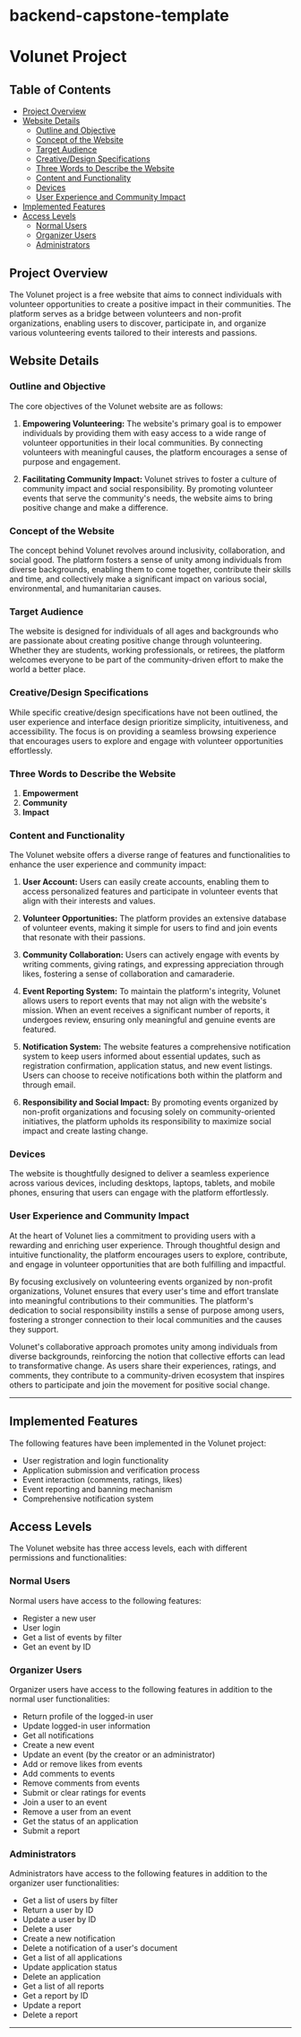# backend-capstone-template
# Volunet Project

## Table of Contents
- [Project Overview](#project-overview)
- [Website Details](#website-details)
  - [Outline and Objective](#outline-and-objective)
  - [Concept of the Website](#concept-of-the-website)
  - [Target Audience](#target-audience)
  - [Creative/Design Specifications](#creativedesign-specifications)
  - [Three Words to Describe the Website](#three-words-to-describe-the-website)
  - [Content and Functionality](#content-and-functionality)
  - [Devices](#devices)
  - [User Experience and Community Impact](#user-experience-and-community-impact)
- [Implemented Features](#implemented-features)
- [Access Levels](#access-levels)
  - [Normal Users](#normal-users)
  - [Organizer Users](#organizer-users)
  - [Administrators](#administrators)

## Project Overview

The Volunet project is a free website that aims to connect individuals with volunteer opportunities to create a positive impact in their communities. The platform serves as a bridge between volunteers and non-profit organizations, enabling users to discover, participate in, and organize various volunteering events tailored to their interests and passions.

## Website Details

### Outline and Objective

The core objectives of the Volunet website are as follows:

1. **Empowering Volunteering:** The website's primary goal is to empower individuals by providing them with easy access to a wide range of volunteer opportunities in their local communities. By connecting volunteers with meaningful causes, the platform encourages a sense of purpose and engagement.

2. **Facilitating Community Impact:** Volunet strives to foster a culture of community impact and social responsibility. By promoting volunteer events that serve the community's needs, the website aims to bring positive change and make a difference.

### Concept of the Website

The concept behind Volunet revolves around inclusivity, collaboration, and social good. The platform fosters a sense of unity among individuals from diverse backgrounds, enabling them to come together, contribute their skills and time, and collectively make a significant impact on various social, environmental, and humanitarian causes.

### Target Audience

The website is designed for individuals of all ages and backgrounds who are passionate about creating positive change through volunteering. Whether they are students, working professionals, or retirees, the platform welcomes everyone to be part of the community-driven effort to make the world a better place.

### Creative/Design Specifications

While specific creative/design specifications have not been outlined, the user experience and interface design prioritize simplicity, intuitiveness, and accessibility. The focus is on providing a seamless browsing experience that encourages users to explore and engage with volunteer opportunities effortlessly.

### Three Words to Describe the Website

1. **Empowerment**
2. **Community**
3. **Impact**

### Content and Functionality

The Volunet website offers a diverse range of features and functionalities to enhance the user experience and community impact:

1. **User Account:** Users can easily create accounts, enabling them to access personalized features and participate in volunteer events that align with their interests and values.

2. **Volunteer Opportunities:** The platform provides an extensive database of volunteer events, making it simple for users to find and join events that resonate with their passions.

3. **Community Collaboration:** Users can actively engage with events by writing comments, giving ratings, and expressing appreciation through likes, fostering a sense of collaboration and camaraderie.

4. **Event Reporting System:** To maintain the platform's integrity, Volunet allows users to report events that may not align with the website's mission. When an event receives a significant number of reports, it undergoes review, ensuring only meaningful and genuine events are featured.

5. **Notification System:** The website features a comprehensive notification system to keep users informed about essential updates, such as registration confirmation, application status, and new event listings. Users can choose to receive notifications both within the platform and through email.

6. **Responsibility and Social Impact:** By promoting events organized by non-profit organizations and focusing solely on community-oriented initiatives, the platform upholds its responsibility to maximize social impact and create lasting change.

### Devices

The website is thoughtfully designed to deliver a seamless experience across various devices, including desktops, laptops, tablets, and mobile phones, ensuring that users can engage with the platform effortlessly.

### User Experience and Community Impact

At the heart of Volunet lies a commitment to providing users with a rewarding and enriching user experience. Through thoughtful design and intuitive functionality, the platform encourages users to explore, contribute, and engage in volunteer opportunities that are both fulfilling and impactful.

By focusing exclusively on volunteering events organized by non-profit organizations, Volunet ensures that every user's time and effort translate into meaningful contributions to their communities. The platform's dedication to social responsibility instills a sense of purpose among users, fostering a stronger connection to their local communities and the causes they support.

Volunet's collaborative approach promotes unity among individuals from diverse backgrounds, reinforcing the notion that collective efforts can lead to transformative change. As users share their experiences, ratings, and comments, they contribute to a community-driven ecosystem that inspires others to participate and join the movement for positive social change.

---

## Implemented Features

The following features have been implemented in the Volunet project:

- User registration and login functionality
- Application submission and verification process
- Event interaction (comments, ratings, likes)
- Event reporting and banning mechanism
- Comprehensive notification system

## Access Levels

The Volunet website has three access levels, each with different permissions and functionalities:

### Normal Users

Normal users have access to the following features:

- Register a new user
- User login
- Get a list of events by filter
- Get an event by ID

### Organizer Users

Organizer users have access to the following features in addition to the normal user functionalities:

- Return profile of the logged-in user
- Update logged-in user information
- Get all notifications
- Create a new event
- Update an event (by the creator or an administrator)
- Add or remove likes from events
- Add comments to events
- Remove comments from events
- Submit or clear ratings for events
- Join a user to an event
- Remove a user from an event
- Get the status of an application
- Submit a report

### Administrators

Administrators have access to the following features in addition to the organizer user functionalities:

- Get a list of users by filter
- Return a user by ID
- Update a user by ID
- Delete a user
- Create a new notification
- Delete a notification of a user's document
- Get a list of all applications
- Update application status
- Delete an application
- Get a list of all reports
- Get a report by ID
- Update a report
- Delete a report

---


